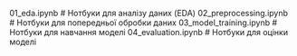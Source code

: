 
01_eda.ipynb        # Нотбуки для аналізу даних (EDA)
02_preprocessing.ipynb # Нотбуки для попередньої обробки даних
03_model_training.ipynb # Нотбуки для навчання моделі
04_evaluation.ipynb  # Нотбуки для оцінки моделі